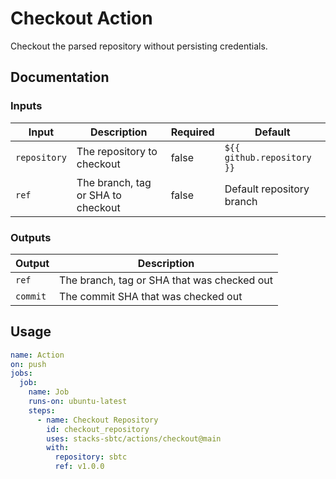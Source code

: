 # Checkout Action

Checkout the parsed repository without persisting credentials.

## Documentation

### Inputs

| Input        | Description                        | Required | Default                    |
| ------------ | ---------------------------------- | -------- | -------------------------- |
| `repository` | The repository to checkout         | false    | `${{ github.repository }}` |
| `ref`        | The branch, tag or SHA to checkout | false    | Default repository branch  |

### Outputs

| Output   | Description                                 |
| -------- | ------------------------------------------- |
| `ref`    | The branch, tag or SHA that was checked out |
| `commit` | The commit SHA that was checked out         |

## Usage

```yaml
name: Action
on: push
jobs:
  job:
    name: Job
    runs-on: ubuntu-latest
    steps:
      - name: Checkout Repository
        id: checkout_repository
        uses: stacks-sbtc/actions/checkout@main
        with:
          repository: sbtc
          ref: v1.0.0
```
